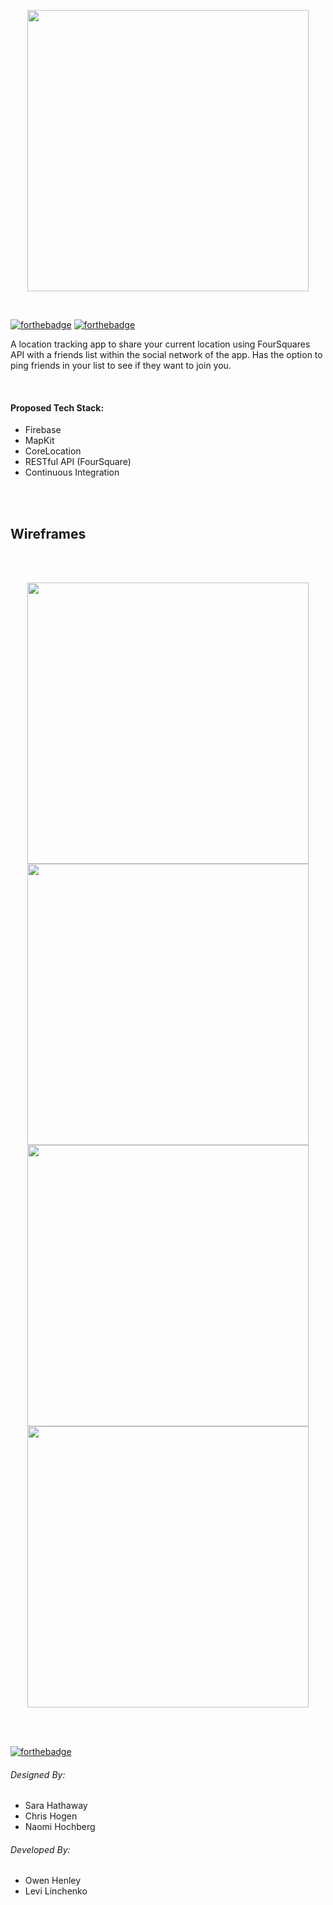 <br/><br/><p align="center"><img width="450" src="https://user-images.githubusercontent.com/28428200/46898247-2b573180-ce45-11e8-8dc7-47631fb950b9.png"/></p>
<br>

[![forthebadge](https://forthebadge.com/images/badges/made-with-swift.svg)](https://forthebadge.com)  [![forthebadge](https://forthebadge.com/images/badges/makes-people-smile.svg)](https://forthebadge.com)
<br>

A location tracking app to share your current location using FourSquares API with a friends list within the social network of the app. Has the option to ping friends in your list to see if they want to join you.

<br>

#### Proposed Tech Stack:

- Firebase
- MapKit
- CoreLocation
- RESTful API (FourSquare)
- Continuous Integration

<br><br>
## Wireframes
<br><br>

<p align="center"><img height="450" src="https://user-images.githubusercontent.com/28428200/46898120-58efab00-ce44-11e8-8fde-bdbc2d33f7d4.png"/>

<img height="450" src="https://user-images.githubusercontent.com/28428200/46898137-6d33a800-ce44-11e8-9529-4a95e7af5d83.png"/>

<br>

<img height="450" src="https://user-images.githubusercontent.com/28428200/46898154-7e7cb480-ce44-11e8-9d79-ee5becb9e850.png"/>

<img height="450" src="https://user-images.githubusercontent.com/28428200/46898160-8c323a00-ce44-11e8-94ab-e1a84c634302.png"/>
</p>

<br><br>


[![forthebadge](https://forthebadge.com/images/badges/built-with-love.svg)](https://forthebadge.com)

###### Designed By:

- Sara Hathaway
- Chris Hogen
- Naomi Hochberg

###### Developed By:

- Owen Henley
- Levi Linchenko
